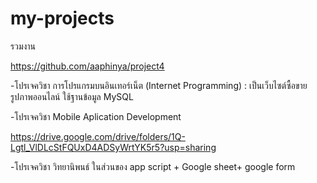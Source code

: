 # my-projects
รวมงาน

https://github.com/aaphinya/project4

-โปรเจควิชา การโปรแกรมบนอินเทอร์เน็ต (Internet Programming) : เป็นเว็บไซต์ซื้อขายรูปภาพออนไลน์ ใช้ฐานข้อมูล MySQL


-โปรเจควิชา Mobile Aplication Development 


https://drive.google.com/drive/folders/1Q-Lgtl_VlDLcStFQUxD4ADSyWrtYK5r5?usp=sharing

-โปรเจควิชา วิทยานิพนธ์ ในส่วนของ app script + Google sheet+ google form 
